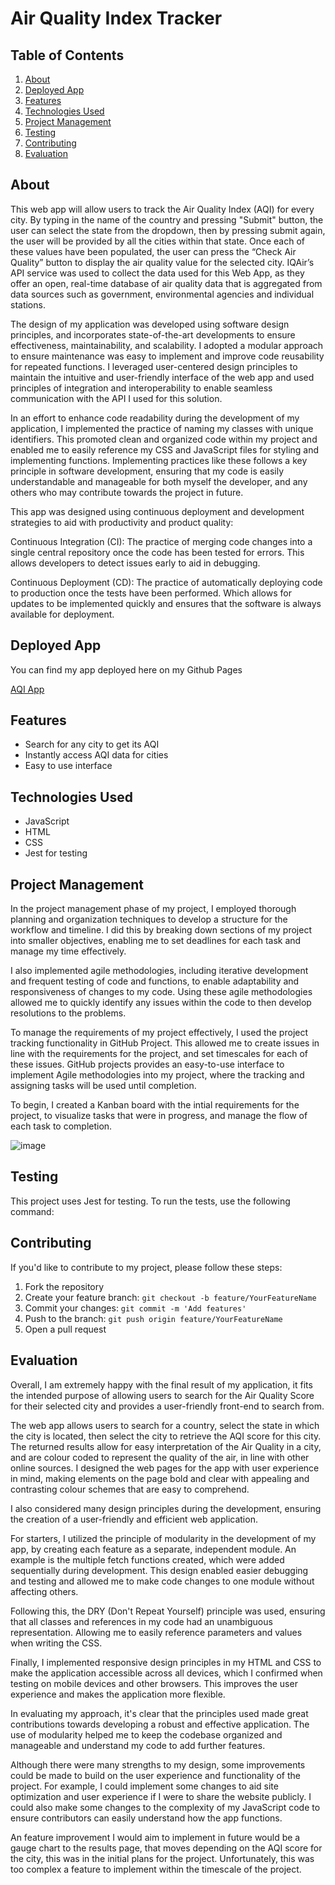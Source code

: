 # Air Quality Index Tracker

## Table of Contents
1. [About](#about)
2. [Deployed App](#deployed-app)
2. [Features](#features)
3. [Technologies Used](#technologies-used)
5. [Project Management](#project-management)
6. [Testing](#testing)
7. [Contributing](#contributing)
8. [Evaluation](#evaluation)

<a name="about"></a>
## About
This web app will allow users to track the Air Quality Index (AQI) for every city. By typing in the name of the country and pressing "Submit" button, the user can select the state from the dropdown, then by pressing submit again, the user will be provided by all the cities within that state. Once each of these values have been populated, the user can press the “Check Air Quality” button to display the air quality value for the selected city. IQAir’s API service was used to collect the data used for this Web App, as they offer an open, real-time database of air quality data that is aggregated from data sources such as government, environmental agencies and individual stations. 

The design of my application was developed using software design principles, and incorporates state-of-the-art developments to ensure effectiveness, maintainability, and scalability. I adopted a modular approach to ensure maintenance was easy to implement and improve code reusability for repeated functions. I leveraged user-centered design principles to maintain the intuitive and user-friendly interface of the web app and used principles of integration and interoperability to enable seamless communication with the API I used for this solution. 

In an effort to enhance code readability during the development of my application, I implemented the practice of naming my classes with unique identifiers. This promoted clean and organized code within my project and enabled me to easily reference my CSS and JavaScript files for styling and implementing functions. Implementing practices like these follows a key principle in software development, ensuring that my code is easily understandable and manageable for both myself the developer, and any others who may contribute towards the project in future. 

This app was designed using continuous deployment and development strategies to aid with productivity and product quality:

Continuous Integration (CI): The practice of merging code changes into a single central repository once the code has been tested for errors. This allows developers to detect issues early to aid in debugging.

Continuous Deployment (CD): The practice of automatically deploying code to production once the tests have been performed. Which allows for updates to be implemented quickly and ensures that the software is always available for deployment. 

<a name="Deployed App"></a>
## Deployed App
You can find my app deployed here on my Github Pages

<a href="https://dan-b12.github.io/Summ1/" target="_blank">AQI App</a>

<a name="features"></a>
## Features
* Search for any city to get its AQI
* Instantly access AQI data for cities
* Easy to use interface

<a name="technologies-used"></a>
## Technologies Used
* JavaScript
* HTML
* CSS
* Jest for testing

<a name="Project Management"></a>
## Project Management
In the project management phase of my project, I employed thorough planning and organization techniques to develop a structure for the workflow and timeline. I did this by breaking down sections of my project into smaller objectives, enabling me to set deadlines for each task and manage my time effectively. 

I also implemented agile methodologies, including iterative development and frequent testing of code and functions, to enable adaptability and responsiveness of changes to my code. Using these agile methodologies allowed me to quickly identify any issues within the code to then develop resolutions to the problems. 

To manage the requirements of my project effectively, I used the project tracking functionality in GitHub Project. This allowed me to create issues in line with the requirements for the project, and set timescales for each of these issues. 
GitHub projects provides an easy-to-use interface to implement Agile methodologies into my project, where the tracking and assigning tasks will be used until completion. 

To begin, I created a Kanban board with the intial requirements for the project, to visualize tasks that were in progress, and manage the flow of each task to completion. 

![image](https://github.com/Dan-B12/Summ1/assets/137525458/2d72f83f-146e-43fe-8999-911125e4ca0d)


<a name="testing"></a>
## Testing
This project uses Jest for testing. To run the tests, use the following command:

<a name="contributing"></a>
## Contributing
If you'd like to contribute to my project, please follow these steps:

1. Fork the repository
2. Create your feature branch: `git checkout -b feature/YourFeatureName`
3. Commit your changes: `git commit -m 'Add features'`
4. Push to the branch: `git push origin feature/YourFeatureName`
5. Open a pull request

<a name="evaluation"></a>
## Evaluation

Overall, I am extremely happy with the final result of my application, it fits the intended purpose of allowing users to search for the Air Quality Score for their selected city and provides a user-friendly front-end to search from. 

The web app allows users to search for a country, select the state in which the city is located, then select the city to retrieve the AQI score for this city. The returned results allow for easy interpretation of the Air Quality in a city, and are colour coded to represent the quality of the air, in line with other online sources. I designed the web pages for the app with user experience in mind, making elements on the page bold and clear with appealing and contrasting colour schemes that are easy to comprehend. 

I also considered many design principles during the development, ensuring the creation of a user-friendly and efficient web application. 

For starters, I utilized the principle of modularity in the development of my app, by creating each feature as a separate, independent module. An example is the multiple fetch functions created, which were added sequentially during development. This design enabled easier debugging and testing and allowed me to make code changes to one module without affecting others. 

Following this, the DRY (Don't Repeat Yourself) principle was used, ensuring that all classes and references in my code had an unambiguous representation. Allowing me to easily reference parameters and values when writing the CSS. 

Finally, I implemented responsive design principles in my HTML and CSS to make the application accessible across all devices, which I confirmed when testing on mobile devices and other browsers. This improves the user experience and makes the application more flexible.

In evaluating my approach, it's clear that the principles used made great contributions towards developing a robust and effective application. The use of modularity helped me to keep the codebase organized and manageable and understand my code to add further features. 

Although there were many strengths to my design, some improvements could be made to build on the user experience and functionality of the project. For example, I could implement some changes to aid site optimization and user experience if I were to share the website publicly. I could also make some changes to the complexity of my JavaScript code to ensure contributors can easily understand how the app functions. 

An feature improvement I would aim to implement in future would be a gauge chart to the results page, that moves depending on the AQI score for the city, this was in the initial plans for the project. Unfortunately, this was too complex a feature to implement within the timescale of the project. 
